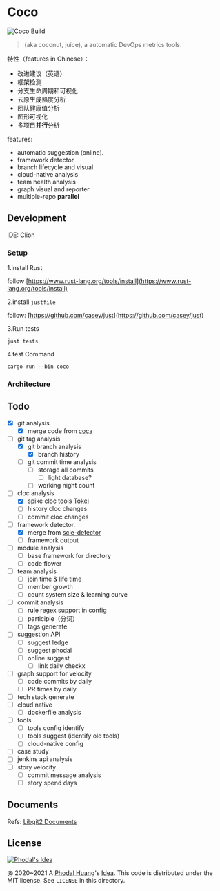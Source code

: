 # Coco

![Coco Build](https://github.com/phodal/coco/workflows/Coco%20Build/badge.svg)

> (aka coconut, juice), a automatic DevOps metrics tools.

特性（features in Chinese）：

 - 改进建议（英语）
 - 框架检测
 - 分支生命周期和可视化
 - 云原生成熟度分析
 - 团队健康值分析
 - 图形可视化
 - 多项目**并行**分析

features:

 - automatic suggestion (online).
 - framework detector
 - branch lifecycle and visual
 - cloud-native analysis
 - team health analysis
 - graph visual and reporter
 - multiple-repo **parallel**

## Development

IDE: Clion

### Setup

1.install Rust

follow [https://www.rust-lang.org/tools/install](https://www.rust-lang.org/tools/install)

2.install `justfile`

follow: [https://github.com/casey/just](https://github.com/casey/just)

3.Run tests

```
just tests
```

4.test Command

```
cargo run --bin coco
```

### Architecture



## Todo

 - [x] git analysis
    - [x] merge code from [coca](https://github.com/phodal/coca/tree/master/pkg)
 - [ ] git tag analysis
    - [x] git branch analysis
       - [x] branch history
    - [ ] git commit time analysis
       - [ ] storage all commits
          - [ ] light database?
       - [ ] working night count
 - [ ] cloc analysis
    - [x] spike cloc tools [Tokei](https://github.com/XAMPPRocky/tokei)
    - [ ] history cloc changes
    - [ ] commit cloc changes
 - [ ] framework detector.
    - [x] merge from [scie-detector](https://github.com/datum-lang/scie/tree/master/scie-detector)
    - [ ] framework output
 - [ ] module analysis
    - [ ] base framework for directory
    - [ ] code flower
 - [ ] team analysis
    - [ ] join time & life time
    - [ ] member growth
    - [ ] count system size & learning curve
 - [ ] commit analysis
    - [ ] rule regex support in config
    - [ ] participle（分词）
    - [ ] tags generate
 - [ ] suggestion API
    - [ ] suggest ledge
    - [ ] suggest phodal
    - [ ] online suggest
       - [ ] link daily checkx
 - [ ] graph support for velocity
    - [ ] code commits by daily
    - [ ] PR times by daily
 - [ ] tech stack generate
 - [ ] cloud native
    - [ ] dockerfile analysis
 - [ ] tools
    - [ ] tools config identify
    - [ ] tools suggest (identify old tools)
    - [ ] cloud-native config
 - [ ] case study
 - [ ] jenkins api analysis
 - [ ] story velocity
    - [ ] commit message analysis
    - [ ] story spend days

## Documents

Refs: [Libgit2 Documents](https://github.com/libgit2/libgit2.github.com/blob/master/docs/guides/101-samples/index.md)

License
---

[![Phodal's Idea](http://brand.phodal.com/shields/idea-small.svg)](http://ideas.phodal.com/)

@ 2020~2021 A [Phodal Huang](https://www.phodal.com)'s [Idea](http://github.com/phodal/ideas).  This code is distributed under the MIT license. See `LICENSE` in this directory.
